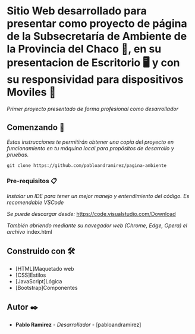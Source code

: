# Sitio Web desarrollado para presentar como proyecto de página de la Subsecretaría de Ambiente de la Provincia del Chaco 🌿, en su presentacion de Escritorio 🖥️ y con su responsividad para dispositivos Moviles 📱

_Primer proyecto presentado de forma profesional como desarrollador_

## Comenzando 🚀

_Estas instrucciones te permitirán obtener una copia del proyecto en funcionamiento en tu máquina local para propósitos de desarrollo y pruebas._

```
git clone https://github.com/pabloandramirez/pagina-ambiente
```

### Pre-requisitos 📋

_Instalar un IDE para tener un mejor manejo y entendimiento del código. Es recomendable VSCode_

_Se puede descargar desde:_ https://code.visualstudio.com/Download

_También abriendo mediante su navegador web (Chrome, Edge, Opera) el archivo_ index.html

## Construido con 🛠️

* [HTML]Maquetado web
* [CSS]Estilos
* [JavaScript]Lógica
* [Bootstrap]Componentes


## Autor ✒️

* **Pablo Ramirez** - *Desarrollador* - [pabloandramirez]
